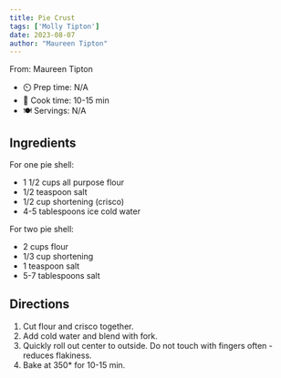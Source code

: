 ```yaml
---
title: Pie Crust
tags: ['Molly Tipton']
date: 2023-08-07
author: "Maureen Tipton"
---
```

From: Maureen Tipton

- ⏲️ Prep time: N/A
- 🍳 Cook time: 10-15 min
- 🍽️ Servings: N/A

## Ingredients

For one pie shell:
- 1 1/2 cups all purpose flour
- 1/2 teaspoon salt
- 1/2 cup shortening (crisco)
- 4-5 tablespoons ice cold water

For two pie shell:
- 2 cups flour
- 1/3 cup shortening
- 1 teaspoon salt
- 5-7 tablespoons salt

## Directions

1. Cut flour and crisco together.
2. Add cold water and blend with fork.
3. Quickly roll out center to outside. Do not touch with fingers often - reduces flakiness.
4. Bake at 350* for 10-15 min.
